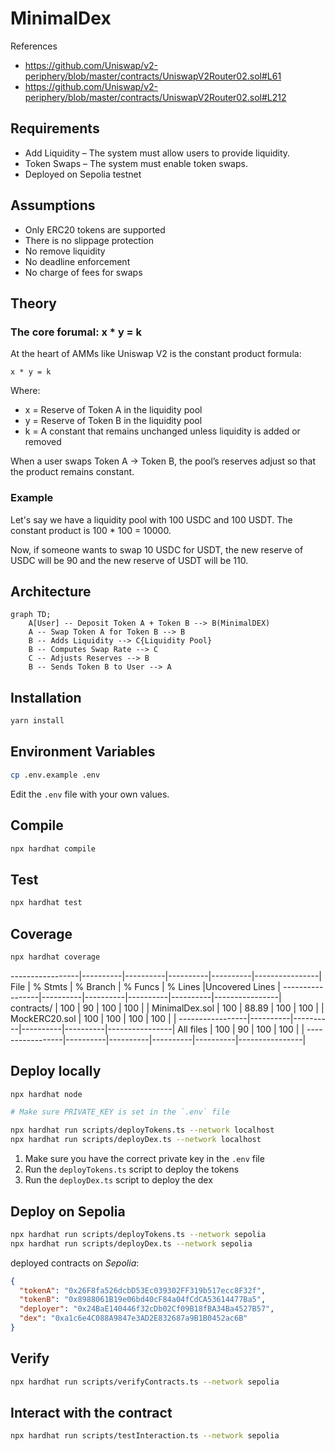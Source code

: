 # MinimalDex

References
* https://github.com/Uniswap/v2-periphery/blob/master/contracts/UniswapV2Router02.sol#L61
* https://github.com/Uniswap/v2-periphery/blob/master/contracts/UniswapV2Router02.sol#L212

## Requirements
* Add Liquidity – The system must allow users to provide liquidity.
* Token Swaps – The system must enable token swaps.
* Deployed on Sepolia testnet

## Assumptions
* Only ERC20 tokens are supported
* There is no slippage protection
* No remove liquidity
* No deadline enforcement
* No charge of fees for swaps

## Theory
### The core forumal: x * y = k
At the heart of AMMs like Uniswap V2 is the constant product formula:

```
x * y = k
```

Where:
* x = Reserve of Token A in the liquidity pool
* y = Reserve of Token B in the liquidity pool
* k = A constant that remains unchanged unless liquidity is added or removed

When a user swaps Token A → Token B, the pool’s reserves adjust so that the product remains constant.

### Example
Let's say we have a liquidity pool with 100 USDC and 100 USDT. The constant product is 100 * 100 = 10000.

Now, if someone wants to swap 10 USDC for USDT, the new reserve of USDC will be 90 and the new reserve of USDT will be 110.


## Architecture
```mermaid
graph TD;
    A[User] -- Deposit Token A + Token B --> B(MinimalDEX)
    A -- Swap Token A for Token B --> B
    B -- Adds Liquidity --> C{Liquidity Pool}
    B -- Computes Swap Rate --> C
    C -- Adjusts Reserves --> B
    B -- Sends Token B to User --> A
```


## Installation
```bash
yarn install
```

## Environment Variables
```bash
cp .env.example .env
```

Edit the `.env` file with your own values.

## Compile
```bash
npx hardhat compile
```

## Test
```bash
npx hardhat test
```

## Coverage
```bash
npx hardhat coverage
```

-----------------|----------|----------|----------|----------|----------------|
File             |  % Stmts | % Branch |  % Funcs |  % Lines |Uncovered Lines |
-----------------|----------|----------|----------|----------|----------------|
 contracts/      |      100 |       90 |      100 |      100 |                |
  MinimalDex.sol |      100 |    88.89 |      100 |      100 |                |
  MockERC20.sol  |      100 |      100 |      100 |      100 |                |
-----------------|----------|----------|----------|----------|----------------|
All files        |      100 |       90 |      100 |      100 |                |
-----------------|----------|----------|----------|----------|----------------|

## Deploy locally
```bash
npx hardhat node

# Make sure PRIVATE_KEY is set in the `.env` file

npx hardhat run scripts/deployTokens.ts --network localhost
npx hardhat run scripts/deployDex.ts --network localhost
```
1. Make sure you have the correct private key in the `.env` file
2. Run the `deployTokens.ts` script to deploy the tokens
3. Run the `deployDex.ts` script to deploy the dex

## Deploy on Sepolia
```bash
npx hardhat run scripts/deployTokens.ts --network sepolia
npx hardhat run scripts/deployDex.ts --network sepolia
```

deployed contracts on *Sepolia*:
```json
{
  "tokenA": "0x26F8fa526dcbD53Ec039302FF319b517ecc8F32f",
  "tokenB": "0x8988061B19e06bd40cF84a04fCdCA53614477Ba5",
  "deployer": "0x24BaE140446f32cDb02Cf09B18fBA34Ba4527B57",
  "dex": "0xa1c6e4C088A9847e3AD2E832687a9B1B0452ac6B"
}
```

## Verify
```bash
npx hardhat run scripts/verifyContracts.ts --network sepolia
```

## Interact with the contract
```bash
npx hardhat run scripts/testInteraction.ts --network sepolia
```

